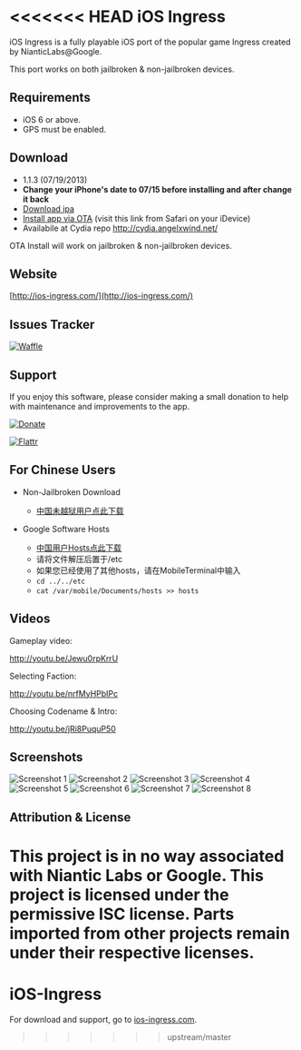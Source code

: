 <<<<<<< HEAD
iOS Ingress
===========

iOS Ingress is a fully playable iOS port of the popular game Ingress created by NianticLabs@Google. 

This port works on both jailbroken & non-jailbroken devices.

Requirements
--------
- iOS 6 or above.
- GPS must be enabled.

Download
--------

- 1.1.3 (07/19/2013)
- **Change your iPhone's date to 07/15 before installing and after change it back**
- [Download ipa](http://www.ios-ingress.com/downloads/Ingress.ipa)
- [Install app via OTA](http://tinyurl.com/iosingressota) (visit this link from Safari on your iDevice)
- Availabile at Cydia repo http://cydia.angelxwind.net/

OTA Install will work on jailbroken & non-jailbroken devices.

Website
-------

[http://ios-ingress.com/](http://ios-ingress.com/)

Issues Tracker
--------------

[![Waffle](http://badge.waffle.io/alex-alex/iOS-Ingress.png)](http://www.waffle.io/alex-alex/iOS-Ingress)

Support
-------

If you enjoy this software, please consider making a small donation to help with maintenance and improvements to the app.

[![Donate](https://www.paypalobjects.com/en_US/i/btn/btn_donate_LG.gif)](https://www.paypal.com/cgi-bin/webscr?cmd=_donations&business=6HKVU78GCECL2&lc=US&item_name=iOS%20Ingress&currency_code=USD&bn=PP%2dDonationsBF%3abtn_donateCC_LG%2egif%3aNonHosted)

[![Flattr](http://api.flattr.com/button/flattr-badge-large.png)](https://flattr.com/thing/1350940/iOS-Ingress)

For Chinese Users
-------

- Non-Jailbroken Download

    - [中国未越狱用户点此下载](http://angelxwind.net/jeanny710/ingress/)

- Google Software Hosts

    - [中国用户Hosts点此下载](http://angelxwind.net/jeanny710/ingress/hosts.zip)
    - 请将文件解压后置于/etc
    - 如果您已经使用了其他hosts，请在MobileTerminal中输入
    - `cd ../../etc`
    - `cat /var/mobile/Documents/hosts >> hosts`

Videos
------

Gameplay video:

http://youtu.be/Jewu0rpKrrU

Selecting Faction:

http://youtu.be/nrfMyHPbIPc

Choosing Codename & Intro:

http://youtu.be/jRi8PuquP50

Screenshots
-----------

![Screenshot 1](http://i.imgur.com/H9Nrgux.png)
![Screenshot 2](http://i.imgur.com/aTKqOS7.png)
![Screenshot 3](http://i.imgur.com/FIYe6bm.png)
![Screenshot 4](http://i.imgur.com/V1r6eER.png)
![Screenshot 5](http://i.imgur.com/Joik8Qe.png)
![Screenshot 6](https://f.cloud.github.com/assets/935614/608445/9139b11e-cd5e-11e2-9ba8-9092f4a17308.png)
![Screenshot 7](http://i.imgur.com/MzJn807.png)
![Screenshot 8](https://f.cloud.github.com/assets/935614/606705/fa8d98ca-cd30-11e2-8aec-ff6307e20820.png)

Attribution & License
---------------------

This project is in no way associated with Niantic Labs or Google. This project is licensed under the permissive ISC license. Parts imported from other projects remain under their respective licenses.
=======
iOS-Ingress
===========

For download and support, go to [ios-ingress.com](http://ios-ingress.com).
>>>>>>> upstream/master
